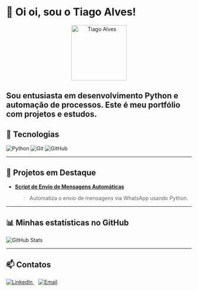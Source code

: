 # 👋 Oi oi, sou o Tiago Alves!

<p align="center">
  <img src="https://github.com/Tiago-Pereira-devv.png" width="150" alt="Tiago Alves">
</p>

## Sou entusiasta em desenvolvimento Python e automação de processos. Este é meu portfólio com projetos e estudos.

## 🚀 Tecnologias

![Python](https://img.shields.io/badge/Python-3776AB?style=for-the-badge&logo=python&logoColor=white)
![Git](https://img.shields.io/badge/Git-F05032?style=for-the-badge&logo=git&logoColor=white)
![GitHub](https://img.shields.io/badge/GitHub-181717?style=for-the-badge&logo=github&logoColor=white)

---

## 📂 Projetos em Destaque

- [**Script de Envio de Mensagens Automáticas**](https://github.com/Tiago-Pereira-devv/script_p_automatizacao)  
  > Automatiza o envio de mensagens via WhatsApp usando Python.

---

## 📊 Minhas estatísticas no GitHub

![GitHub Stats](https://github-readme-stats.vercel.app/api?username=Tiago-Pereira-devv&show_icons=true&theme=dark)

---

## 📫 Contatos

<a href="https://www.linkedin.com/in/tiago-pereira-151b58202" target="_blank">
  <img src="https://img.shields.io/badge/LinkedIn-0A66C2?style=for-the-badge&logo=linkedin&logoColor=white" alt="LinkedIn" />
</a>
&nbsp;&nbsp;
<a href="mailto:tiago_alvesyi@hotmail.com">
  <img src="https://img.shields.io/badge/Email-D14836?style=for-the-badge&logo=gmail&logoColor=white" alt="Email" />
</a>




